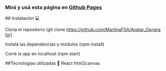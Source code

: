 ### Mirá y usá esta página en [Github Pages](https://martinafsa.github.io/Avatar_Generator/)

## Instalación :computer: 
  
 Cloná el repositorio (git clone https://github.com/MartinaFSA/Avatar_Generator)
  
 Instalá las dependencias y módulos (npm install) 
  
 Corré la app en localhost (npm start)

##Tecnologías utilizadas :wrench:
React
html2canvas
